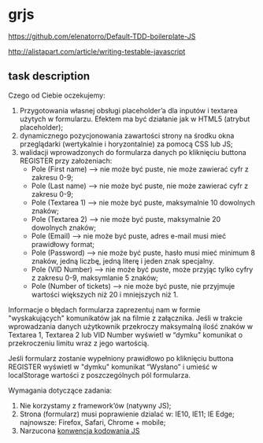 # grjs


https://github.com/elenatorro/Default-TDD-boilerplate-JS

http://alistapart.com/article/writing-testable-javascript


## task description

Czego od Ciebie oczekujemy:

1. Przygotowania własnej obsługi placeholder’a dla inputów i textarea użytych w formularzu. Efektem ma być działanie jak w HTML5 (atrybut placeholder);
2. dynamicznego pozycjonowania zawartości strony na środku okna przeglądarki (wertykalnie i horyzontalnie) za pomocą CSS lub JS;
3. walidacji wprowadzonych do formularza danych po kliknięciu buttona REGISTER przy założeniach:
    - Pole (First name) --> nie może być puste, nie może zawierać cyfr z zakresu 0-9;
    - Pole (Last name) --> nie może być puste, nie może zawierać cyfr z zakresu 0-9;
    - Pole (Textarea 1) --> nie może być puste, maksymalnie 10 dowolnych znaków;
    - Pole (Textarea 2) --> nie może być puste, maksymalnie 20 dowolnych znaków;
    - Pole (Email) --> nie może być puste, adres e-mail musi mieć prawidłowy format;
    - Pole (Password) --> nie może być puste, hasło musi mieć minimum 8 znaków, jedną liczbę, jedną literę i jeden znak specjalny.
    - Pole (VID Number) --> nie może być puste, może przyjąc tylko cyfry z zakresu 0-9, maksymlanie 5 znaków;
    - Pole (Number of tickets) --> nie może być puste, nie przyjmuje wartości większych niż 20 i mniejszych niż 1.

Informacje o błędach formularza zaprezentuj nam w formie "wyskakujących" komunikatów jak na filmie z załącznika. Jeśli w trakcie wprowadzania danych użytkownik przekroczy maksymalną ilość znaków w Textarea 1, Textarea 2 lub VID Number wyświetl w “dymku" komunikat o przekroczeniu limitu wraz z jego wartością.

Jeśli formularz zostanie wypełniony prawidłowo po kliknięciu buttona REGISTER wyświetl w "dymku" komunikat “Wysłano”
i umieść w localStorage wartości z poszczególnych pól formularza.

Wymagania dotyczące zadania:

1. Nie korzystamy z framework’ów (natywny JS);
2. Strona (formularz) musi poprawienie dzialać w: IE10, IE11; IE Edge; najnowsze: Firefox, Safari, Chrome + mobile;
3. Narzucona [konwencja kodowania JS](http://javascript.crockford.com/code.html)
